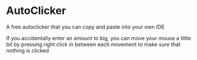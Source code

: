 # AutoClicker
A free autoclicker that you can copy and paste into your own IDE

If you accidentally enter an amount to big, you can move your mouse a little bit by pressing right click in between each movement to make sure that nothing is clicked
